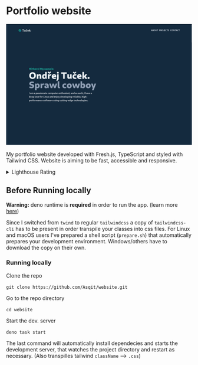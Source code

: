 # Portfolio website

![Website Index](./repo-website.png)

My portfolio website developed with Fresh.js, TypeScript and styled with Tailwind CSS. Website is aiming to be fast, accessible and responsive. 

<details>
  <summary>Lighthouse Rating</summary>
  <img src="./repo.png" alt="lighthouse rating" />
</details>

## Before Running locally

**Warning:** deno runtime is **required** in order to run the app. (learn more
[here](https://deno.com/manual@v1.34.3/getting_started/installation))

Since I switched from `twind` to regular `tailwindcss` a copy of
`tailwindcss-cli` has to be present in order transpile your classes into css files. 
For Linux and macOS users I've prepared a shell script (`prepare.sh`) that automatically prepares your development environment. Windows/others have to download the copy on their own.

### Running locally

Clone the repo

```shell
git clone https://github.com/Asqit/website.git
```
Go to the repo directory

```shell
cd website
```

Start the dev. server

```shell
deno task start
```

The last command will automatically install dependecies and starts the development server, that watches the project directory and restart as necessary. (Also
transpilles tailwind `className` --> `.css`)
